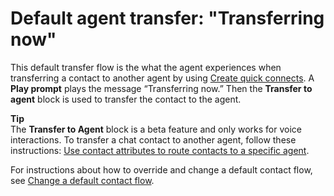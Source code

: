# Default agent transfer: "Transferring now"<a name="default-agent-transfer"></a>

This default transfer flow is the what the agent experiences when transferring a contact to another agent by using [Create quick connects](quick-connects.md)\. A **Play prompt** plays the message “Transferring now\.” Then the **Transfer to agent** block is used to transfer the contact to the agent\. 

**Tip**  
The **Transfer to Agent** block is a beta feature and only works for voice interactions\. To transfer a chat contact to another agent, follow these instructions: [Use contact attributes to route contacts to a specific agent](transfer-to-agent.md#use-attribs-agent-queue)\.

For instructions about how to override and change a default contact flow, see [Change a default contact flow](change-default-contact-flow.md)\.